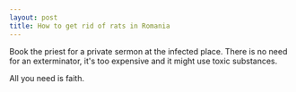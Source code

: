 ```yaml
---
layout: post
title: How to get rid of rats in Romania
---
```


Book the priest for a private sermon at the infected place. There is no need for an exterminator, it's too expensive and it might use toxic substances. 

All you need is faith. 
